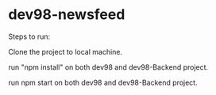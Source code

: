 # dev98-newsfeed

Steps to run:

Clone the project to local machine.

run "npm install" on both dev98 and dev98-Backend project.

run npm start on both dev98 and dev98-Backend project.
